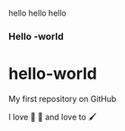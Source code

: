 hello
hello
hello



### Hello -world

# hello-world
My first repository on GitHub

I love :tea: :pizza: and love to :paintbrush:
